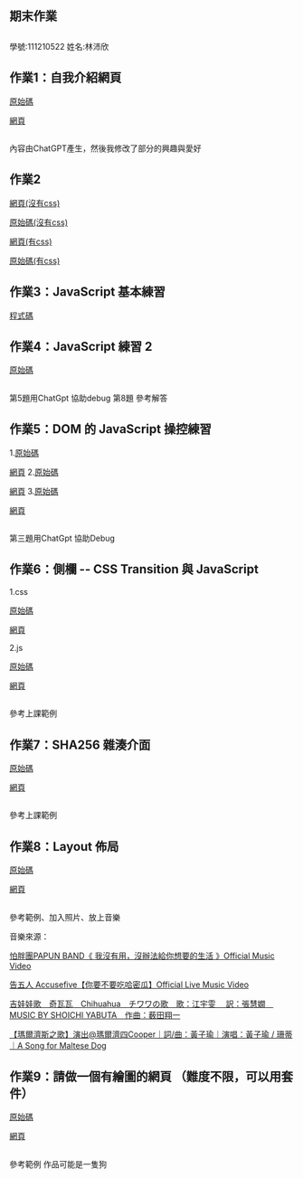 ## 期末作業
##
學號:111210522
姓名:林沛欣

## 作業1：自我介紹網頁
[原始碼](https://github.com/linpeic/wp/blob/master/html/%E8%87%AA%E6%88%91%E4%BB%8B%E7%B4%B9.html)

[網頁](https://linpeic.github.io/wp/html/%E8%87%AA%E6%88%91%E4%BB%8B%E7%B4%B9.html)
 ##
 內容由ChatGPT產生，然後我修改了部分的興趣與愛好

## 作業2
[網頁(沒有css)](https://linpeic.github.io/wp/html/%E8%A8%BB%E5%86%8A%E7%95%AB%E9%9D%A2.html)

[原始碼(沒有css)](https://github.com/linpeic/wp/blob/master/html/%E8%A8%BB%E5%86%8A%E7%95%AB%E9%9D%A2.html)

[網頁(有css)](https://linpeic.github.io/wp/html/%E8%A8%BB%E5%86%8A%E7%95%AB%E9%9D%A2css.html)

[原始碼(有css)](https://github.com/linpeic/wp/blob/master/html/%E8%A8%BB%E5%86%8A%E7%95%AB%E9%9D%A2css.html)

## 作業3：JavaScript 基本練習 
[程式碼](https://github.com/linpeic/wp/tree/master/js)

## 作業4：JavaScript 練習 2
[原始碼](https://github.com/linpeic/wp/tree/master/js20240322)
##
第5題用ChatGpt 協助debug
第8題 參考解答

## 作業5：DOM 的 JavaScript 操控練習 
1.[原始碼](https://github.com/linpeic/wp/blob/master/html20240329/1.html)

[網頁](https://linpeic.github.io/wp/html20240329/1.html)
2.[原始碼](https://github.com/linpeic/wp/blob/master/html20240329/2.html)

[網頁](https://linpeic.github.io/wp/html20240329/2.html)
3.[原始碼](https://github.com/linpeic/wp/blob/master/html20240329/3.html)

[網頁](https://linpeic.github.io/wp/html20240329/3.html)

## 
第三題用ChatGpt 協助Debug

## 作業6：側欄 -- CSS Transition 與 JavaScript
1.css

[原始碼](https://github.com/linpeic/wp/blob/master/hw602040412/transition.html)

[網頁](https://linpeic.github.io/wp/hw602040412/transition.html)

2.js

[原始碼](https://github.com/linpeic/wp/blob/master/hw602040412/transitionjs.html)

[網頁](https://linpeic.github.io/wp/hw602040412/transitionjs.html)

##
參考上課範例

## 作業7：SHA256 雜湊介面
[原始碼](https://github.com/linpeic/wp/tree/master/hw720240419)

[網頁](https://linpeic.github.io/wp/hw720240419/SHA.html)

##
參考上課範例 

## 作業8：Layout 佈局 
[原始碼](https://github.com/linpeic/wp/blob/master/html20240426/layout.html)

[網頁](https://linpeic.github.io/wp/html20240426/layout.html)

##
參考範例、加入照片、放上音樂

音樂來源：

[怕胖團PAPUN BAND《 我沒有用，沒辦法給你想要的生活 》Official Music Video](https://www.youtube.com/watch?v=rlRSJNHS40s)

[告五人 Accusefive【你要不要吃哈密瓜】Official Live Music Video](https://www.youtube.com/watch?v=TRDV0xw3j4Y)

[吉娃娃歌　奇瓦瓦　Chihuahua　チワワの歌　歌：江宇雯　 訳：張慧嫺　MUSIC BY SHOICHI YABUTA　作曲：薮田翔一](https://www.youtube.com/watch?v=Nl4lAO-HFJo)

[【瑪爾濟斯之歌】演出@瑪爾濟四Cooper｜詞/曲：黃子瑜｜演唱：黃子瑜 / 珊蒂｜A Song for Maltese Dog](https://www.youtube.com/watch?v=xZU2x8McjZ8)


## 作業9：請做一個有繪圖的網頁 （難度不限，可以用套件）
[原始碼](https://github.com/linpeic/wp/blob/master/html20240503/canvas.html)

[網頁](https://linpeic.github.io/wp/html20240503/canvas.html)

##
參考範例 作品可能是一隻狗